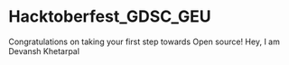 # Hacktoberfest_GDSC_GEU
Congratulations on taking your first step towards Open source!
Hey, I am Devansh Khetarpal
